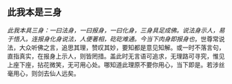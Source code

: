 ## 此我本是三身

*此我本具三身：一曰法身，一曰报身，一曰化身，三身具足成佛。说法身示人，易于悟入。连报身化身说法，人便著相，矻矻难通。今当下肉身即报身也*，世尊常说法，大众听佛之言，追思其理，赞叹其妙，要知都是意见知解。或一时不落言句，直指真实，在报身上示人，则皆罔措。盖此时无言语可追求，无理路可寻究，惟见上座下座，拈花微笑，无可用心处。哪知道此理原不要你用心，当下即是。若涉丝毫用心，则剑去仙人远矣。
